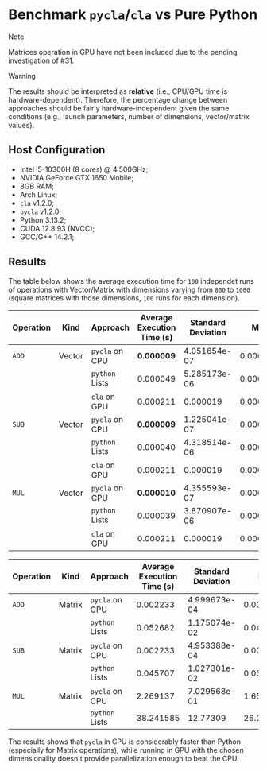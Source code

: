 # Benchmark `pycla`/`cla` vs Pure Python 

> [!NOTE]  
> Matrices operation in GPU have not been included due to the pending investigation of [#31](https://github.com/moesio-f/cla/issues/31).

> [!WARNING]  
> The results should be interpreted as **relative** (i.e., CPU/GPU time is hardware-dependent). Therefore, the percentage change between approaches should be fairly hardware-independent given the same conditions (e.g., launch parameters, number of dimensions, vector/matrix values).

## Host Configuration

- Intel i5-10300H (8 cores) @ 4.500GHz;
- NVIDIA GeForce GTX 1650 Mobile;
- 8GB RAM;
- Arch Linux;
- `cla` v1.2.0;
- `pycla` v1.2.0;
- Python 3.13.2;
- CUDA 12.8.93 (NVCC);
- GCC/G++ 14.2.1;

## Results

The table below shows the average execution time for `100` independet runs of operations with Vector/Matrix with dimensions varying from `800` to `1000` (square matrices with those dimensions, `100` runs for each dimension).
 
| Operation | Kind | Approach | Average Execution Time (s) | Standard Deviation | Min | Max |
| --- | --- | --- | --- | --- | --- | --- |
|  `ADD`  | Vector | `pycla` on CPU | **0.000009** | 4.051654e-07 | 0.000009 | 0.000010 |
|         |        | `python` Lists | 0.000049     | 5.285173e-06 | 0.000044 | 0.000055 |
|         |        | `cla` on GPU   | 0.000211     | 0.000019     | 0.000192 | 0.000229 | 
|  `SUB`  | Vector | `pycla` on CPU | **0.000009** | 1.225041e-07 | 0.000009 | 0.000009 |
|         |        | `python` Lists | 0.000040     | 4.318514e-06 | 0.000035 | 0.000044 |
|         |        | `cla` on GPU   | 0.000211     | 0.000019     | 0.000191 | 0.000229 |
|  `MUL`  | Vector | `pycla` on CPU | **0.000010** | 4.355593e-07 | 0.000009 | 0.000010 |
|         |        | `python` Lists | 0.000039     | 3.870907e-06 | 0.000035 | 0.000043 |
|         |        | `cla` on GPU   | 0.000211     | 0.000019     | 0.000191 | 0.000228 |


| Operation | Kind | Approach | Average Execution Time (s) | Standard Deviation | Min | Max |
| --- | --- | --- | --- | --- | --- | --- |
| `ADD` | Matrix | `pycla` on CPU | 0.002233  | 4.999673e-04 | 0.001746  | 0.002745  |
|       |        | `python` Lists | 0.052682  | 1.175074e-02 | 0.041179  | 0.064666  |
| `SUB` | Matrix | `pycla` on CPU | 0.002233  | 4.953388e-04 | 0.001752  | 0.002741  |
|       |        | `python` Lists | 0.045707  | 1.027301e-02 | 0.035670  | 0.056201  |
| `MUL` | Matrix | `pycla` on CPU | 2.269137  | 7.029568e-01 | 1.651169  | 3.033900  | 
|       |        | `python` Lists | 38.241585 | 12.77309     | 26.059212 | 51.533066 |

The results shows that `pycla` in CPU is considerably faster than Python (especially for Matrix operations), while running in GPU with the chosen dimensionality doesn't provide parallelization enough to beat the CPU.
